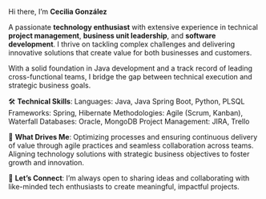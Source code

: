 Hi there, I’m **Cecilia González**

A passionate **technology enthusiast** with extensive experience in technical **project management**, **business unit leadership**, and **software development**. I thrive on tackling complex challenges and delivering innovative solutions that create value for both businesses and customers.

With a solid foundation in Java development and a track record of leading cross-functional teams, I bridge the gap between technical execution and strategic business goals.

🛠️ **Technical Skills**:
Languages: Java, Java Spring Boot, Python, PLSQL
Frameworks: Spring, Hibernate
Methodologies: Agile (Scrum, Kanban), Waterfall
Databases: Oracle, MongoDB
Project Management: JIRA, Trello

🌟 **What Drives Me**:
Optimizing processes and ensuring continuous delivery of value through agile practices and seamless collaboration across teams.
Aligning technology solutions with strategic business objectives to foster growth and innovation.

💬 **Let’s Connect**:
I’m always open to sharing ideas and collaborating with like-minded tech enthusiasts to create meaningful, impactful projects.
